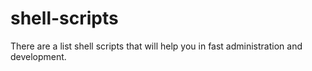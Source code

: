 shell-scripts
=============

There are a list shell scripts that will help you in fast administration and development.
